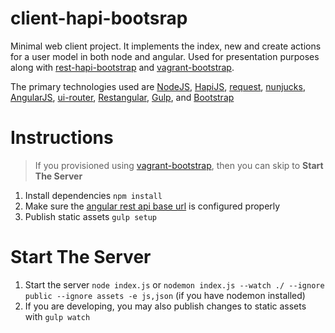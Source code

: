 # client-hapi-bootsrap
Minimal web client project. It implements the index, new and create actions for a user model in both node and angular. Used for presentation purposes along with [rest-hapi-bootstrap](https://github.com/Olson3R/rest-hapi-bootstrap) and [vagrant-bootstrap](https://github.com/Olson3R/vagrant-bootstrap).

The primary technologies used are [NodeJS](https://nodejs.org/), [HapiJS](http://hapijs.com/), [request](https://github.com/request/request), [nunjucks](https://mozilla.github.io/nunjucks/), [AngularJS](https://angularjs.org/), [ui-router](https://github.com/angular-ui/ui-router), [Restangular](https://github.com/mgonto/restangular), [Gulp](http://gulpjs.com/), and [Bootstrap](http://getbootstrap.com/)

# Instructions
>If you provisioned using [vagrant-bootstrap](https://github.com/Olson3R/vagrant-bootstrap), then you can skip to **Start The Server**

1. Install dependencies `npm install`
2. Make sure the [angular rest api base url](https://github.com/Olson3R/client-hapi-bootstrap/blob/master/assets/ng/rest-api/rest-api.js#L4) is configured properly
3. Publish static assets `gulp setup`

# Start The Server
1. Start the server `node index.js` or `nodemon index.js --watch ./ --ignore public --ignore assets -e js,json` (if you have nodemon installed)
2. If you are developing, you may also publish changes to static assets with `gulp watch`
